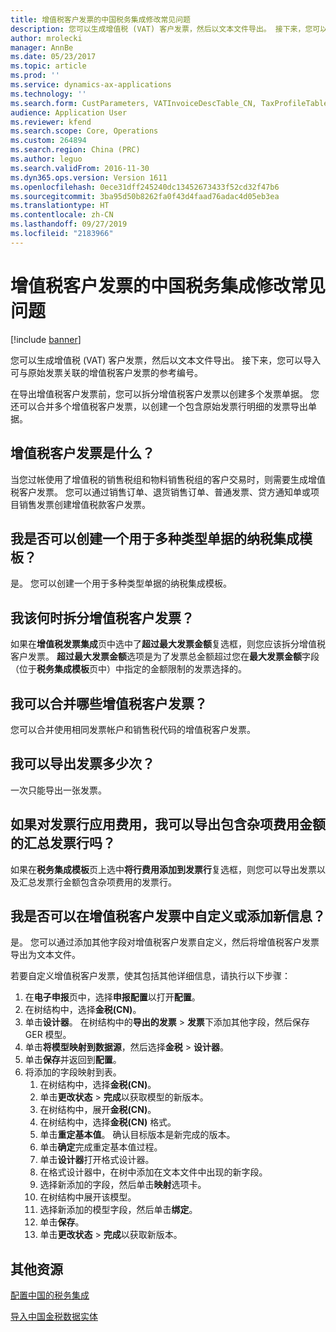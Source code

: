```yaml
---
title: 增值税客户发票的中国税务集成修改常见问题
description: 您可以生成增值税 (VAT) 客户发票，然后以文本文件导出。 接下来，您可以导入可与原始发票关联的增值税客户发票的参考编号。
author: mrolecki
manager: AnnBe
ms.date: 05/23/2017
ms.topic: article
ms.prod: ''
ms.service: dynamics-ax-applications
ms.technology: ''
ms.search.form: CustParameters, VATInvoiceDescTable_CN, TaxProfileTable_CN
audience: Application User
ms.reviewer: kfend
ms.search.scope: Core, Operations
ms.custom: 264894
ms.search.region: China (PRC)
ms.author: leguo
ms.search.validFrom: 2016-11-30
ms.dyn365.ops.version: Version 1611
ms.openlocfilehash: 0ece31dff245240dc13452673433f52cd32f47b6
ms.sourcegitcommit: 3ba95d50b8262fa0f43d4faad76adac4d05eb3ea
ms.translationtype: HT
ms.contentlocale: zh-CN
ms.lasthandoff: 09/27/2019
ms.locfileid: "2183966"
---
```

# <a name="chinese-tax-integration-modification-for-vat-customer-invoices-faq"></a>增值税客户发票的中国税务集成修改常见问题

[!include [banner](../includes/banner.md)]

您可以生成增值税 (VAT) 客户发票，然后以文本文件导出。 接下来，您可以导入可与原始发票关联的增值税客户发票的参考编号。

在导出增值税客户发票前，您可以拆分增值税客户发票以创建多个发票单据。 您还可以合并多个增值税客户发票，以创建一个包含原始发票行明细的发票导出单据。

## <a name="what-is-a-vat-customer-invoice"></a>增值税客户发票是什么？
当您过帐使用了增值税的销售税组和物料销售税组的客户交易时，则需要生成增值税客户发票。 您可以通过销售订单、退货销售订单、普通发票、贷方通知单或项目销售发票创建增值税款客户发票。

## <a name="can-i-create-one-tax-integration-profile-for-multiple-types-of-documents"></a>我是否可以创建一个用于多种类型单据的纳税集成模板？

是。 您可以创建一个用于多种类型单据的纳税集成模板。

## <a name="when-should-i-split-a-vat-customer-invoice"></a>我该何时拆分增值税客户发票？
如果在**增值税发票集成**页中选中了**超过最大发票金额**复选框，则您应该拆分增值税客户发票。 **超过最大发票金额**选项是为了发票总金额超过您在**最大发票金额**字段（位于**税务集成模板**页中）中指定的金额限制的发票选择的。

## <a name="which-vat-customer-invoices-can-i-combine"></a>我可以合并哪些增值税客户发票？
您可以合并使用相同发票帐户和销售税代码的增值税客户发票。

## <a name="how-many-times-can-i-export-an-invoice"></a>我可以导出发票多少次？
一次只能导出一张发票。

## <a name="can-i-export-summarized-invoice-lines-including-miscellaneous-charge-amounts-if-charges-are-applied-for-the-invoice-line"></a>如果对发票行应用费用，我可以导出包含杂项费用金额的汇总发票行吗？
如果在**税务集成模板**页上选中**将行费用添加到发票行**复选框，则您可以导出发票以及汇总发票行金额包含杂项费用的发票行。

## <a name="can-i-customize-or-add-new-information-on-vat-customer-invoices"></a>我是否可以在增值税客户发票中自定义或添加新信息？
是。 您可以通过添加其他字段对增值税客户发票自定义，然后将增值税客户发票导出为文本文件。

若要自定义增值税客户发票，使其包括其他详细信息，请执行以下步骤：

1. 在**电子申报**页中，选择**申报配置**以打开**配置**。
2. 在树结构中，选择**金税(CN)**。
3. 单击**设计器**。 在树结构中的**导出的发票** &gt; **发票**下添加其他字段，然后保存 GER 模型。
4. 单击**将模型映射到数据源**，然后选择**金税** &gt; **设计器**。
5. 单击**保存**并返回到**配置**。
6. 将添加的字段映射到表。 
    1. 在树结构中，选择**金税(CN)**。
    2. 单击**更改状态** &gt; **完成**以获取模型的新版本。
    3. 在树结构中，展开**金税(CN)**。
    4. 在树结构中，选择**金税(CN)** 格式。
    5. 单击**重定基本值**。 确认目标版本是新完成的版本。
    6. 单击**确定**完成重定基本值过程。
    7. 单击**设计器**打开格式设计器。
    8. 在格式设计器中，在树中添加在文本文件中出现的新字段。
    9. 选择新添加的字段，然后单击**映射**选项卡。
    10. 在树结构中展开该模型。
    11. 选择新添加的模型字段，然后单击**绑定**。
    12. 单击**保存**。
    13. 单击**更改状态** &gt; **完成**以获取新版本。



<a name="additional-resources"></a>其他资源
--------

[配置中国的税务集成](apac-chn-tax-integration.md)

[导入中国金税数据实体](apac-chn-import-golden-tax-data-entity.md)



